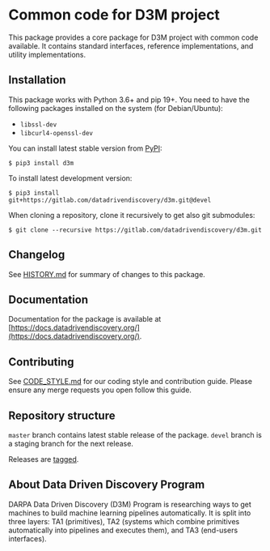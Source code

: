 # Common code for D3M project

This package provides a core package for D3M project with common code available.
It contains standard interfaces, reference implementations, and utility implementations.

## Installation

This package works with Python 3.6+ and pip 19+. You need to have the following packages installed on the system (for Debian/Ubuntu):

* `libssl-dev`
* `libcurl4-openssl-dev`

You can install latest stable version from [PyPI](https://pypi.org/):

```
$ pip3 install d3m
```

To install latest development version:

```
$ pip3 install git+https://gitlab.com/datadrivendiscovery/d3m.git@devel
```

When cloning a repository, clone it recursively to get also git submodules:

```
$ git clone --recursive https://gitlab.com/datadrivendiscovery/d3m.git
```

## Changelog

See [HISTORY.md](./HISTORY.md) for summary of changes to this package.

## Documentation

Documentation for the package is available at [https://docs.datadrivendiscovery.org/](https://docs.datadrivendiscovery.org/).

## Contributing

See [CODE_STYLE.md](./CODE_STYLE.md) for our coding style and contribution guide. Please ensure any merge requests you open follow this guide.

## Repository structure

`master` branch contains latest stable release of the package.
`devel` branch is a staging branch for the next release.

Releases are [tagged](https://gitlab.com/datadrivendiscovery/d3m/tags).

## About Data Driven Discovery Program

DARPA Data Driven Discovery (D3M) Program is researching ways to get machines to build
machine learning pipelines automatically. It is split into three layers:
TA1 (primitives), TA2 (systems which combine primitives automatically into pipelines
and executes them), and TA3 (end-users interfaces).
